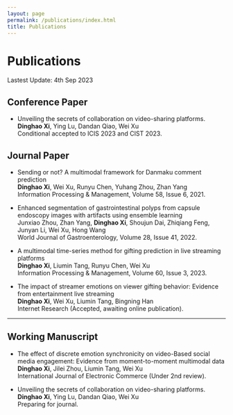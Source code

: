 ```yaml
---
layout: page
permalink: /publications/index.html
title: Publications
---
```


# Publications

Lastest Update: 4th Sep 2023&nbsp; 

## Conference Paper
- Unveiling the secrets of collaboration on video-sharing platforms.<br>**Dinghao Xi**, Ying Lu, Dandan Qiao, Wei Xu<br>Conditional accepted to ICIS 2023 and CIST 2023.<br>

## Journal Paper
- Sending or not? A multimodal framework for Danmaku comment prediction<br>**Dinghao Xi**, Wei Xu, Runyu Chen, Yuhang Zhou, Zhan Yang<br>Information Processing & Management, Volume 58, Issue 6, 2021.
  
- Enhanced segmentation of gastrointestinal polyps from capsule endoscopy images with artifacts using ensemble learning<br> Junxiao Zhou, Zhan Yang, **Dinghao Xi**, Shoujun Dai, Zhiqiang Feng, Junyan Li, Wei Xu, Hong Wang<br>World Journal of Gastroenterology, Volume 28, Issue 41, 2022.
  
- A multimodal time-series method for gifting prediction in live streaming platforms<br>**Dinghao Xi**, Liumin Tang, Runyu Chen, Wei Xu<br>Information Processing & Management, Volume 60, Issue 3, 2023.

- The impact of streamer emotions on viewer gifting behavior: Evidence from entertainment live streaming<br>**Dinghao Xi**, Wei Xu, Liumin Tang, Bingning Han<br>Internet Research (Accepted, awaiting online publication).


---

## Working Manuscript

- The effect of discrete emotion synchronicity on video-Based social media engagement: Evidence from moment-to-moment multimodal data <br>**Dinghao Xi**, Jilei Zhou, Liumin Tang, Wei Xu<br>International Journal of Electronic Commerce (Under 2nd review). 

- Unveiling the secrets of collaboration on video-sharing platforms.<br>**Dinghao Xi**, Ying Lu, Dandan Qiao, Wei Xu<br>Preparing for journal.<br>
